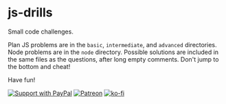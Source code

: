 # js-drills

Small code challenges.

Plan JS problems are in the `basic`, `intermediate`, and `advanced`
directories. Node problems are in the `node` directory.
Possible solutions are included in the same files as the questions, after
long empty comments. Don't jump to the bottom and cheat!

Have fun!

[![Support with PayPal](https://img.shields.io/badge/paypal-donate-yellow.png)](https://paypal.me/zacanger) [![Patreon](https://img.shields.io/badge/patreon-donate-yellow.svg)](https://www.patreon.com/zacanger) [![ko-fi](https://img.shields.io/badge/donate-KoFi-yellow.svg)](https://ko-fi.com/U7U2110VB)
